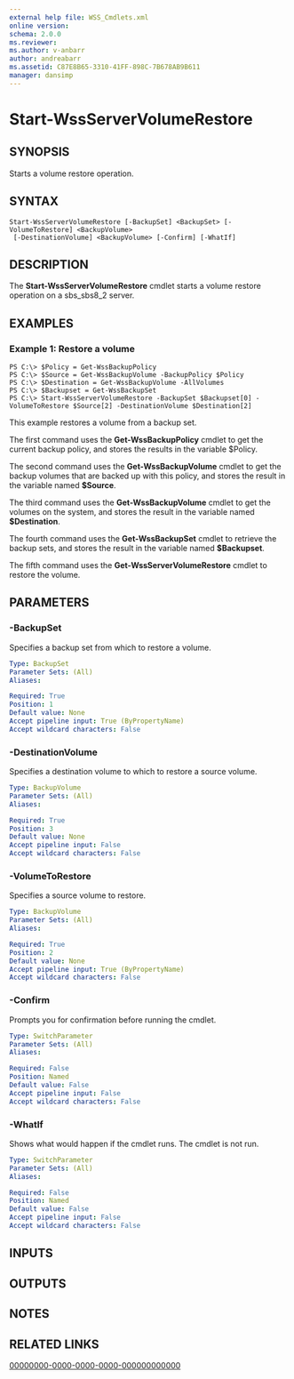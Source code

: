```yaml
---
external help file: WSS_Cmdlets.xml
online version: 
schema: 2.0.0
ms.reviewer:
ms.author: v-anbarr
author: andreabarr
ms.assetid: C87E8B65-3310-41FF-898C-7B678AB9B611
manager: dansimp
---
```


# Start-WssServerVolumeRestore

## SYNOPSIS
Starts a volume restore operation.

## SYNTAX

```
Start-WssServerVolumeRestore [-BackupSet] <BackupSet> [-VolumeToRestore] <BackupVolume>
 [-DestinationVolume] <BackupVolume> [-Confirm] [-WhatIf]
```

## DESCRIPTION
The **Start-WssServerVolumeRestore** cmdlet starts a volume restore operation on a sbs_sbs8_2 server.

## EXAMPLES

### Example 1: Restore a volume
```
PS C:\> $Policy = Get-WssBackupPolicy
PS C:\> $Source = Get-WssBackupVolume -BackupPolicy $Policy
PS C:\> $Destination = Get-WssBackupVolume -AllVolumes
PS C:\> $Backupset = Get-WssBackupSet
PS C:\> Start-WssServerVolumeRestore -BackupSet $Backupset[0] -VolumeToRestore $Source[2] -DestinationVolume $Destination[2]
```

This example restores a volume from a backup set.

The first command uses the **Get-WssBackupPolicy** cmdlet to get the current backup policy, and stores the results in the variable $Policy.

The second command uses the **Get-WssBackupVolume** cmdlet to get the backup volumes that are backed up with this policy, and stores the result in the variable named **$Source**.

The third command uses the **Get-WssBackupVolume** cmdlet to get the volumes on the system, and stores the result in the variable named **$Destination**.

The fourth command uses the **Get-WssBackupSet** cmdlet to retrieve the backup sets, and stores the result in the variable named **$Backupset**.

The fifth command uses the **Get-WssServerVolumeRestore** cmdlet to restore the volume.

## PARAMETERS

### -BackupSet
Specifies a backup set from which to restore a volume.

```yaml
Type: BackupSet
Parameter Sets: (All)
Aliases: 

Required: True
Position: 1
Default value: None
Accept pipeline input: True (ByPropertyName)
Accept wildcard characters: False
```

### -DestinationVolume
Specifies a destination volume to which to restore a source volume.

```yaml
Type: BackupVolume
Parameter Sets: (All)
Aliases: 

Required: True
Position: 3
Default value: None
Accept pipeline input: False
Accept wildcard characters: False
```

### -VolumeToRestore
Specifies a source volume to restore.

```yaml
Type: BackupVolume
Parameter Sets: (All)
Aliases: 

Required: True
Position: 2
Default value: None
Accept pipeline input: True (ByPropertyName)
Accept wildcard characters: False
```

### -Confirm
Prompts you for confirmation before running the cmdlet.

```yaml
Type: SwitchParameter
Parameter Sets: (All)
Aliases: 

Required: False
Position: Named
Default value: False
Accept pipeline input: False
Accept wildcard characters: False
```

### -WhatIf
Shows what would happen if the cmdlet runs.
The cmdlet is not run.

```yaml
Type: SwitchParameter
Parameter Sets: (All)
Aliases: 

Required: False
Position: Named
Default value: False
Accept pipeline input: False
Accept wildcard characters: False
```

## INPUTS

## OUTPUTS

## NOTES

## RELATED LINKS

[00000000-0000-0000-0000-000000000000](00000000-0000-0000-0000-000000000000)


